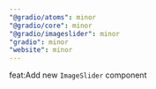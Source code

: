 ```yaml
---
"@gradio/atoms": minor
"@gradio/core": minor
"@gradio/imageslider": minor
"gradio": minor
"website": minor
---
```


feat:Add new `ImageSlider` component
